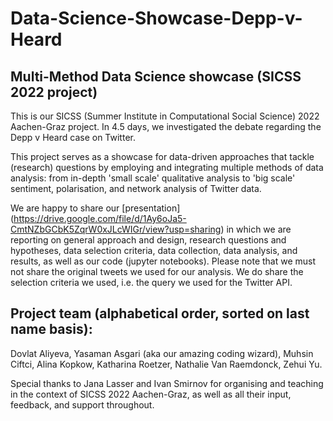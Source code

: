 # Data-Science-Showcase-Depp-v-Heard
## Multi-Method Data Science showcase (SICSS 2022 project) 


This is our SICSS (Summer Institute in Computational Social Science) 2022 Aachen-Graz project. In 4.5 days, we investigated the debate regarding the Depp v Heard case on Twitter. 

This project serves as a showcase for data-driven approaches that tackle (research) questions by employing and integrating multiple methods of data analysis: from in-depth 'small scale' qualitative analysis to 'big scale' sentiment, polarisation, and network analysis of Twitter data.  

We are happy to share our [presentation] (https://drive.google.com/file/d/1Ay6oJa5-CmtNZbGCbK5ZqrW0xJLcWIGr/view?usp=sharing) in which we are reporting on general approach and design, research questions and hypotheses, data selection criteria, data collection, data analysis, and results, as well as our code (jupyter notebooks). Please note that we must not share the original tweets we used for our analysis. We do share the selection criteria we used, i.e. the query we used for the Twitter API. 

## Project team (alphabetical order, sorted on last name basis): 
Dovlat Aliyeva,
Yasaman Asgari (aka our amazing coding wizard), 
Muhsin Ciftci,
Alina Kopkow,
Katharina Roetzer,
Nathalie Van Raemdonck,
Zehui Yu.

Special thanks to Jana Lasser and Ivan Smirnov for organising and teaching in the context of SICSS 2022 Aachen-Graz, as well as all their input, feedback, and support throughout. 

